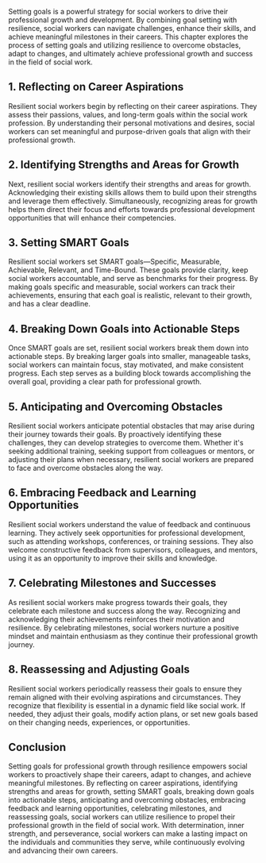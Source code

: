 
Setting goals is a powerful strategy for social workers to drive their professional growth and development. By combining goal setting with resilience, social workers can navigate challenges, enhance their skills, and achieve meaningful milestones in their careers. This chapter explores the process of setting goals and utilizing resilience to overcome obstacles, adapt to changes, and ultimately achieve professional growth and success in the field of social work.

## 1\. Reflecting on Career Aspirations

Resilient social workers begin by reflecting on their career aspirations. They assess their passions, values, and long-term goals within the social work profession. By understanding their personal motivations and desires, social workers can set meaningful and purpose-driven goals that align with their professional growth.

## 2\. Identifying Strengths and Areas for Growth

Next, resilient social workers identify their strengths and areas for growth. Acknowledging their existing skills allows them to build upon their strengths and leverage them effectively. Simultaneously, recognizing areas for growth helps them direct their focus and efforts towards professional development opportunities that will enhance their competencies.

## 3\. Setting SMART Goals

Resilient social workers set SMART goals—Specific, Measurable, Achievable, Relevant, and Time-Bound. These goals provide clarity, keep social workers accountable, and serve as benchmarks for their progress. By making goals specific and measurable, social workers can track their achievements, ensuring that each goal is realistic, relevant to their growth, and has a clear deadline.

## 4\. Breaking Down Goals into Actionable Steps

Once SMART goals are set, resilient social workers break them down into actionable steps. By breaking larger goals into smaller, manageable tasks, social workers can maintain focus, stay motivated, and make consistent progress. Each step serves as a building block towards accomplishing the overall goal, providing a clear path for professional growth.

## 5\. Anticipating and Overcoming Obstacles

Resilient social workers anticipate potential obstacles that may arise during their journey towards their goals. By proactively identifying these challenges, they can develop strategies to overcome them. Whether it's seeking additional training, seeking support from colleagues or mentors, or adjusting their plans when necessary, resilient social workers are prepared to face and overcome obstacles along the way.

## 6\. Embracing Feedback and Learning Opportunities

Resilient social workers understand the value of feedback and continuous learning. They actively seek opportunities for professional development, such as attending workshops, conferences, or training sessions. They also welcome constructive feedback from supervisors, colleagues, and mentors, using it as an opportunity to improve their skills and knowledge.

## 7\. Celebrating Milestones and Successes

As resilient social workers make progress towards their goals, they celebrate each milestone and success along the way. Recognizing and acknowledging their achievements reinforces their motivation and resilience. By celebrating milestones, social workers nurture a positive mindset and maintain enthusiasm as they continue their professional growth journey.

## 8\. Reassessing and Adjusting Goals

Resilient social workers periodically reassess their goals to ensure they remain aligned with their evolving aspirations and circumstances. They recognize that flexibility is essential in a dynamic field like social work. If needed, they adjust their goals, modify action plans, or set new goals based on their changing needs, experiences, or opportunities.

## Conclusion

Setting goals for professional growth through resilience empowers social workers to proactively shape their careers, adapt to changes, and achieve meaningful milestones. By reflecting on career aspirations, identifying strengths and areas for growth, setting SMART goals, breaking down goals into actionable steps, anticipating and overcoming obstacles, embracing feedback and learning opportunities, celebrating milestones, and reassessing goals, social workers can utilize resilience to propel their professional growth in the field of social work. With determination, inner strength, and perseverance, social workers can make a lasting impact on the individuals and communities they serve, while continuously evolving and advancing their own careers.
